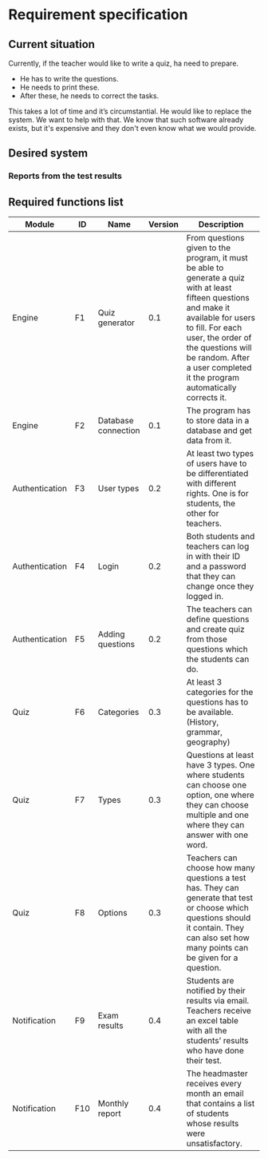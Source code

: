 # Requirement specification
## Current situation

Currently, if the teacher would like to write a quiz, ha need to prepare. 

* He has to write the questions. 
* He needs to print these.
* After these, he needs to correct the tasks.

This takes a lot of time and it’s circumstantial. He would like to replace the system. We want to help with that. We know that such software already exists, but it's expensive and they don't even know what we would provide.

## Desired system
### Reports from the test results
## Required functions list
|    Module            |    ID     |    Name                   |    Version    |    Description                                                                                                                                                                                                                                                                            |
|----------------------|-----------|---------------------------|---------------|-------------------------------------------------------------------------------------------------------------------------------------------------------------------------------------------------------------------------------------------------------------------------------------------|
|    Engine            |    F1     |    Quiz generator         |    0.1        |    From questions given to the   program, it must be able to generate a quiz with at least fifteen questions   and make it available for users to fill. For each user, the order of the   questions will be random. After a user completed it the program automatically   corrects it.    |
|    Engine            |    F2     |    Database connection    |    0.1        |    The program has to store data in a database   and get data from it.                                                                                                                                                                                                                    |
|    Authentication    |    F3     |    User types             |    0.2        |    At least two types of users have to be   differentiated with different rights. One is for students, the other for   teachers.                                                                                                                                                          |
|    Authentication    |    F4     |    Login                  |    0.2        |    Both students and teachers can log in with   their ID and a password that they can change once they logged in.                                                                                                                                                                         |
|    Authentication    |    F5     |    Adding questions       |    0.2        |    The teachers can define questions and create quiz   from those questions which the students can do.                                                                                                                                                                                    |
|    Quiz              |    F6     |    Categories             |    0.3        |    At least 3 categories for the   questions has to be available. (History, grammar, geography)                                                                                                                                                                                           |
|    Quiz              |    F7     |    Types                  |    0.3        |    Questions at least have 3 types.   One where students can choose one option, one where they can choose multiple   and one where they can answer with one word.                                                                                                                         |
|    Quiz              |    F8     |    Options                |    0.3        |    Teachers can choose how many   questions a test has. They can generate that test or choose which questions   should it contain. They can also set how many points can be given for a   question.                                                                                       |
|    Notification      |    F9     |    Exam results           |    0.4        |    Students are notified by their   results via email. Teachers receive an excel table with all the students’   results who have done their test.                                                                                                                                         |
|    Notification      |    F10    |    Monthly report         |    0.4        |    The headmaster receives every   month an email that contains a list of students whose results were   unsatisfactory.                                                                                                                                                                   |
